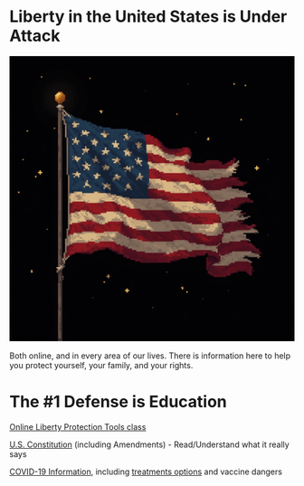 # Liberty in the United States is Under Attack
![American Flag](flag.png)

Both online, and in every area of our lives.
There is information here to help you protect yourself, your family, and your rights.

# The #1 Defense is Education
[Online Liberty Protection Tools class](Online-Class)

[U.S. Constitution](US_Constitution.pdf) (including Amendments) - Read/Understand what it really says

[COVID-19 Information](COVID), including [treatments options](COVID-cure) and vaccine dangers
